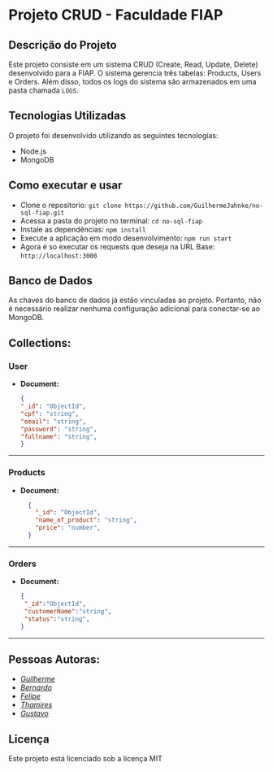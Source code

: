 # **Projeto CRUD - Faculdade FIAP**

## Descrição do Projeto
Este projeto consiste em um sistema CRUD (Create, Read, Update, Delete) desenvolvido para a FIAP. O sistema gerencia três tabelas: Products, Users e Orders. Além disso, todos os logs do sistema são armazenados em uma pasta chamada `LOGS`.

## **Tecnologias Utilizadas**
O projeto foi desenvolvido utilizando as seguintes tecnologias:
- Node.js
- MongoDB


## **Como executar e usar**

- Clone o repositorio:  `git clone https://github.com/GuilhermeJahnke/no-sql-fiap.git`
- Acessa a pasta do projeto no terminal: `cd no-sql-fiap`
- Instale as dependências: `npm install`
- Execute a aplicação em modo desenvolvimento: `npm run start`
- Agora é so executar os requests que deseja na URL Base: `http://localhost:3000`

## **Banco de Dados**

As chaves do banco de dados já estão vinculadas ao projeto. Portanto, não é necessário realizar nenhuma configuração adicional para conectar-se ao MongoDB.

## **Collections:**

### User

- **Document:**
  ```json
  {
  "_id": "ObjectId",
  "cpf": "string",
  "email": "string",
  "password": "string",
  "fullname": "string",
  }
  ```

---

 ### Products

- **Document:**
  ```json
    {
      "_id": "ObjectId",
      "name_of_product": "string",
      "price": "number",
    }
  ```

---

### Orders

- **Document:**
  ```json
  {
   "_id":"ObjectId",
   "customerName":"string",
   "status":"string",
  }
  ```

---

## **Pessoas Autoras:**

- *[Guilherme](https://github.com/GuilhermeJahnke)*
- *[Bernardo](https://github.com/bernardomoraes)*
- *[Felipe](https://github.com/Zapotoczn)*
- *[Thamires](https://github.com/ThamiresAluiza)*
- *[Gustavo](https://github.com/gustavoGui17)*

## Licença
Este projeto está licenciado sob a licença MIT
